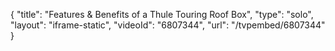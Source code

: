 {
    "title": "Features & Benefits of a Thule Touring Roof Box",
    "type": "solo",
    "layout": "iframe-static",
    "videoId": "6807344",
    "url": "\/tvpembed\/6807344"
}